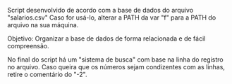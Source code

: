 
Script desenvolvido de acordo com a base de dados do arquivo "salarios.csv"
Caso for usá-lo, alterar a PATH da var "f" para a PATH do arquivo na sua máquina.

Objetivo: Organizar a base de dados de forma relacionada e de fácil compreensão.

No final do script há um "sistema de busca" com base na linha do registro no arquivo.
Caso queira que os números sejam condizentes com as linhas, retire o comentário do "-2".
